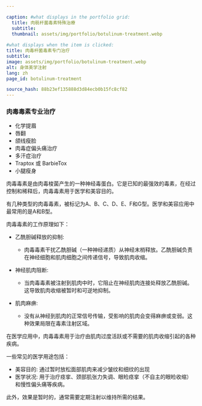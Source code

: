 ```yaml
---

caption: #what displays in the portfolio grid:
  title: 肉毼杆菌毒素特殊治療
  subtitle: 
  thumbnail: assets/img/portfolio/botulinum-treatment.webp
  
#what displays when the item is clicked:
title: 肉毒杆菌毒素专门治疗
subtitle: 
image: assets/img/portfolio/botulinum-treatment.webp
alt: 身体美学注射
lang: zh
page_id: botulinum-treatment

source_hash: 88b23ef135888d3d84ecb0b15fc8cf82
---
```

### 肉毒毒素专业治疗

- 化学提眉
- 唇翻
- 颌线瘦脸
- 肉毒症偏头痛治疗
- 多汗症治疗
- Traptox 或 BarbieTox
- 小腿瘦身

肉毒毒素是由肉毒梭菌产生的一种神经毒蛋白。它是已知的最强效的毒素，在经过控制和稀释后，肉毒毒素用于医学和美容目的。

有几种类型的肉毒毒素，被标记为A、B、C、D、E、F和G型。医学和美容应用中最常用的是A和B型。

肉毒毒素的工作原理如下：
- 乙酰胆碱释放的抑制:
  - 肉毒毒素干扰乙酰胆碱（一种神经递质）从神经末梢释放。乙酰胆碱负责在神经细胞和肌肉细胞之间传递信号，导致肌肉收缩。

- 神经肌肉阻断:
  - 当肉毒毒素被注射到肌肉中时，它阻止在神经肌肉连接处释放乙酰胆碱。这导致肌肉收缩被暂时和可逆地抑制。

- 肌肉麻痹:
  - 没有从神经到肌肉的正常信号传输，受影响的肌肉会变得麻痹或变弱。这种效果局限在毒素注射区域。

在医学应用中，肉毒毒素用于治疗由肌肉过度活跃或不需要的肌肉收缩引起的各种疾病。

一些常见的医学用途包括：
- 美容目的: 通过暂时放松面部肌肉来减少皱纹和细纹的出现
- 医学状况: 用于治疗痉挛、颈部肌张力失调、眼睑痉挛（不自主的眼睑收缩）和慢性偏头痛等疾病。

此外，效果是暂时的，通常需要定期注射以维持所需的结果。
